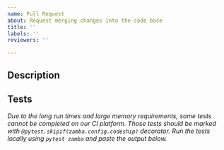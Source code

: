 ```yaml
---
name: Pull Request
about: Request merging changes into the code base
title: ''
labels: ''
reviewers: ''

---
```


## Description


## Tests
*Due to the long run times and large memory requirements, some tests cannot be completed on our CI platform. Those tests should be marked with `@pytest.skipif(zamba.config.codeship)` decorator. Run the tests locally using `pytest zamba` and paste the output below.*
